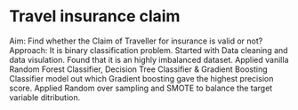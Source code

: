 # Travel insurance claim
Aim: Find whether the Claim of Traveller for insurance is valid or not? 
Approach: It is binary classification problem. Started with Data cleaning and data visulation. Found that it is an highly imbalanced dataset. Applied vanilla Random Forest Classifier, Decision Tree Classifier & Gradient Boosting Classifier model out which Gradient boosting gave the highest precision score. Applied Random over sampling and SMOTE to balance the target variable ditribution.
